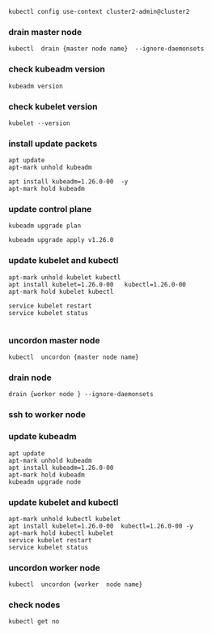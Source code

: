 ```
kubectl config use-context cluster2-admin@cluster2
```

### drain master node
````
kubectl  drain {master node name}  --ignore-daemonsets

````

### check kubeadm version

````
kubeadm version

````

### check kubelet version
````
kubelet --version

````

###  install   update packets

````
apt update
apt-mark unhold kubeadm

apt install kubeadm=1.26.0-00  -y
apt-mark hold kubeadm

````

### update control plane
````
kubeadm upgrade plan

kubeadm upgrade apply v1.26.0
````

### update kubelet and kubectl
````
apt-mark unhold kubelet kubectl
apt install kubelet=1.26.0-00   kubectl=1.26.0-00
apt-mark hold kubelet kubectl

service kubelet restart
service kubelet status


````

### uncordon master node
````
kubectl  uncordon {master node name}
````


### drain node
````
drain {worker node } --ignore-daemonsets
````

### ssh to worker node
### update kubeadm
`````
apt update
apt-mark unhold kubeadm
apt install kubeadm=1.26.0-00
apt-mark hold kubeadm
kubeadm upgrade node
`````

### update kubelet and kubectl
````
apt-mark unhold kubectl kubelet
apt install kubelet=1.26.0-00  kubectl=1.26.0-00 -y
apt-mark hold kubectl kubelet
service kubelet restart
service kubelet status

````
### uncordon worker node
````
kubectl  uncordon {worker  node name}
````

### check nodes

````
kubectl get no
````
